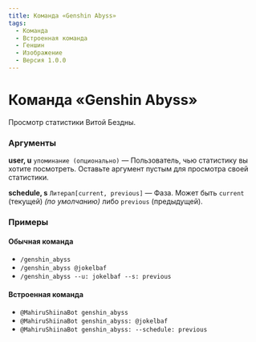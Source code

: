 ```yaml
---
title: Команда «Genshin Abyss»
tags:
  - Команда
  - Встроенная команда
  - Геншин
  - Изображение
  - Версия 1.0.0
---
```


# Команда «Genshin Abyss»

Просмотр статистики Витой Бездны.

### Аргументы

**user, u**  `упоминание (опционально)` — Пользователь, чью статистику вы хотите посмотреть. Оставьте аргумент пустым для просмотра своей статистики.

**schedule, s** `Литерал[current, previous]` — Фаза. Может быть `current` (текущей) _(по умолчанию)_ либо `previous` (предыдущей).

### Примеры

#### Обычная команда
+ `/genshin_abyss`
+ `/genshin_abyss @jokelbaf`
+ `/genshin_abyss --u: jokelbaf --s: previous`

#### Встроенная команда
+ `@MahiruShiinaBot genshin_abyss`
+ `@MahiruShiinaBot genshin_abyss: @jokelbaf`
+ `@MahiruShiinaBot genshin_abyss: --schedule: previous`